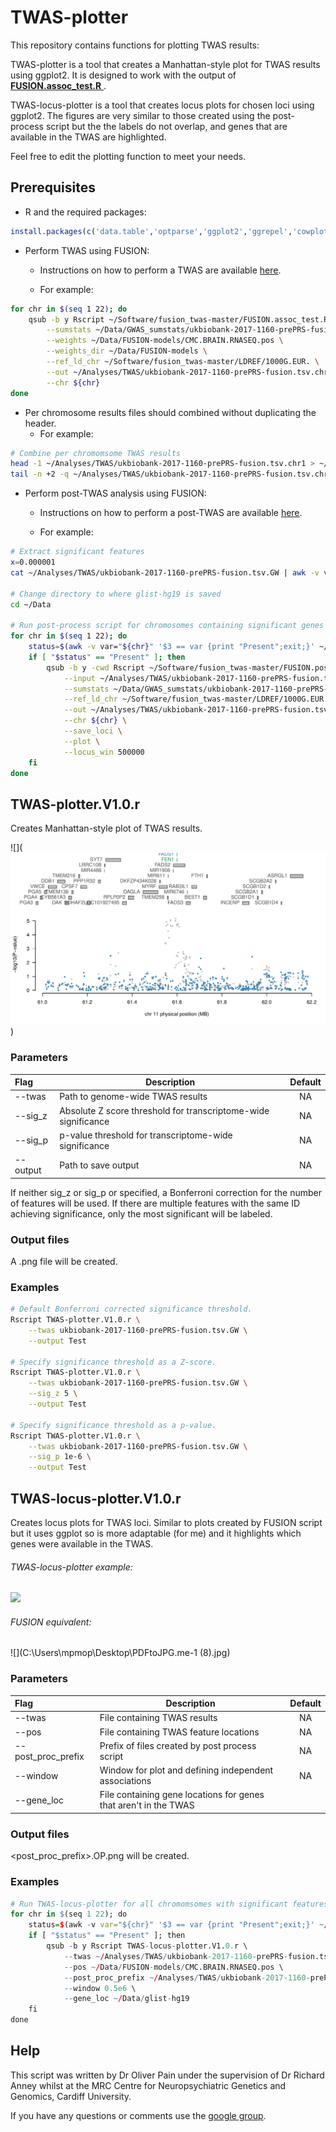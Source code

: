 # TWAS-plotter

This repository contains functions for plotting TWAS results:

TWAS-plotter is a tool that creates a Manhattan-style plot for TWAS results using ggplot2. It is designed to work with the output of [**FUSION.assoc_test.R** ](https://github.com/gusevlab/fusion_twas/blob/master/FUSION.assoc_test.R).

TWAS-locus-plotter is a tool that creates locus plots for chosen loci using ggplot2. The figures are very similar to those created using the post-process script but the the labels do not overlap, and genes that are available in the TWAS are highlighted. 

 Feel free to edit the plotting function to meet your needs.



## Prerequisites

* R and the required packages:

```R
install.packages(c('data.table','optparse','ggplot2','ggrepel','cowplot'))
```

* Perform TWAS using FUSION:

  - Instructions on how to perform a TWAS are available [here](http://gusevlab.org/projects/fusion/).

  - For example:

```sh
for chr in $(seq 1 22); do
    qsub -b y Rscript ~/Software/fusion_twas-master/FUSION.assoc_test.R \
        --sumstats ~/Data/GWAS_sumstats/ukbiobank-2017-1160-prePRS-fusion.tsv \
        --weights ~/Data/FUSION-models/CMC.BRAIN.RNASEQ.pos \
        --weights_dir ~/Data/FUSION-models \
        --ref_ld_chr ~/Software/fusion_twas-master/LDREF/1000G.EUR. \
        --out ~/Analyses/TWAS/ukbiobank-2017-1160-prePRS-fusion.tsv.chr${chr} \
        --chr ${chr}
done
```

  - Per chromosome results files should combined without duplicating the header.
      - For example:

```sh
# Combine per chromomsome TWAS results
head -1 ~/Analyses/TWAS/ukbiobank-2017-1160-prePRS-fusion.tsv.chr1 > ~/Analyses/TWAS/ukbiobank-2017-1160-prePRS-fusion.tsv.GW
tail -n +2 -q ~/Analyses/TWAS/ukbiobank-2017-1160-prePRS-fusion.tsv.chr* >> ~/Analyses/TWAS/ukbiobank-2017-1160-prePRS-fusion.tsv.GW
```

* Perform post-TWAS analysis using FUSION:

  * Instructions on how to perform a post-TWAS are available [here](http://gusevlab.org/projects/fusion/).

  * For example:

```sh
# Extract significant features
x=0.000001
cat ~/Analyses/TWAS/ukbiobank-2017-1160-prePRS-fusion.tsv.GW | awk -v var="${x}" 'NR == 1 || $19 < var' > ~/Analyses/TWAS/ukbiobank-2017-1160-prePRS-fusion.tsv.GW.Sig

# Change directory to where glist-hg19 is saved
cd ~/Data

# Run post-process script for chromosomes containing significant genes 
for chr in $(seq 1 22); do
    status=$(awk -v var="${chr}" '$3 == var {print "Present";exit;}' ~/Analyses/TWAS/ukbiobank-2017-1160-prePRS-fusion.tsv.GW.Sig)
    if [ "$status" == "Present" ]; then
        qsub -b y -cwd Rscript ~/Software/fusion_twas-master/FUSION.post_process.R \
            --input ~/Analyses/TWAS/ukbiobank-2017-1160-prePRS-fusion.tsv.GW.Sig \
            --sumstats ~/Data/GWAS_sumstats/ukbiobank-2017-1160-prePRS-fusion.tsv \
            --ref_ld_chr ~/Software/fusion_twas-master/LDREF/1000G.EUR. \
            --out ~/Analyses/TWAS/ukbiobank-2017-1160-prePRS-fusion.tsv.GW.Sig.PostProc.${chr} \
            --chr ${chr} \
            --save_loci \
            --plot \
            --locus_win 500000
    fi
done
```



## TWAS-plotter.V1.0.r

Creates Manhattan-style plot of TWAS results.

![](![Alt text](FUSION-locus-example.jpg?raw=true "Optional Title"))


### Parameters

| Flag     | Description                                                  | Default |
| :------- | ------------------------------------------------------------ | :-----: |
| --twas   | Path to genome-wide TWAS results                             |   NA    |
| --sig_z  | Absolute Z score threshold for transcriptome-wide significance |   NA    |
| --sig_p  | p-value threshold for transcriptome-wide significance        |   NA    |
| --output | Path to save output                                          |   NA    |

If neither sig_z or sig_p or specified, a Bonferroni correction for the number of features will be used. If there are multiple features with the same ID achieving significance, only the most significant will be labeled. 

### Output files

A .png file will be created.

### Examples

```sh
# Default Bonferroni corrected significance threshold.
Rscript TWAS-plotter.V1.0.r \
	--twas ukbiobank-2017-1160-prePRS-fusion.tsv.GW \
	--output Test
	
# Specify significance threshold as a Z-score.
Rscript TWAS-plotter.V1.0.r \
	--twas ukbiobank-2017-1160-prePRS-fusion.tsv.GW \
	--sig_z 5 \
	--output Test
	
# Specify significance threshold as a p-value.
Rscript TWAS-plotter.V1.0.r \
	--twas ukbiobank-2017-1160-prePRS-fusion.tsv.GW \
	--sig_p 1e-6 \
	--output Test
```



## TWAS-locus-plotter.V1.0.r

Creates locus plots for TWAS loci. Similar to plots created by FUSION script but it uses ggplot so is more adaptable (for me) and it highlights which genes were available in the TWAS.

###### TWAS-locus-plotter example:

![](C:\Users\mpmop\Desktop\TWAS-locus-example.png)

###### FUSION equivalent:

![](C:\Users\mpmop\Desktop\PDFtoJPG.me-1 (8).jpg)

### Parameters

| Flag               | Description                                                  | Default |
| :----------------- | ------------------------------------------------------------ | :-----: |
| --twas             | File containing TWAS results                                 |   NA    |
| --pos              | File containing TWAS feature locations                       |   NA    |
| --post_proc_prefix | Prefix of files created by post process script               |   NA    |
| --window           | Window for plot and defining independent associations        |   NA    |
| --gene_loc         | File containing gene locations for genes that aren't in the TWAS |         |

### Output files

<post_proc_prefix>.OP.png will be created.

### Examples

```R
# Run TWAS-locus-plotter for all chromomsomes with significant features
for chr in $(seq 1 22); do
    status=$(awk -v var="${chr}" '$3 == var {print "Present";exit;}' ~/Analyses/TWAS/ukbiobank-2017-1160-prePRS-fusion.tsv.GW.Sig)
    if [ "$status" == "Present" ]; then
        qsub -b y Rscript TWAS-locus-plotter.V1.0.r \
            --twas ~/Analyses/TWAS/ukbiobank-2017-1160-prePRS-fusion.tsv.GW.Sig \
            --pos ~/Data/FUSION-models/CMC.BRAIN.RNASEQ.pos \
            --post_proc_prefix ~/Analyses/TWAS/ukbiobank-2017-1160-prePRS-fusion.tsv.GW.Sig.PostProc.${chr} \
            --window 0.5e6 \
            --gene_loc ~/Data/glist-hg19
    fi
done

```



## Help

This script was written by Dr Oliver Pain under the supervision of Dr Richard Anney whilst at the MRC Centre for Neuropsychiatric Genetics and Genomics, Cardiff University.

If you have any questions or comments use the [google group](https://groups.google.com/forum/#!forum/twas-related-r-scripts).








